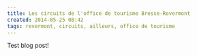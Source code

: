 ```yaml
---
title: Les circuits de l'office de tourisme Bresse-Revermont
created: 2014-05-25 08:42
tags: revermont, circuits, ailleurs, office de tourisme
---
```


Test blog post!
